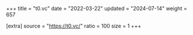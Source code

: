 +++
title = "t0.vc"
date = "2022-03-22"
updated = "2024-07-14"
weight = 657

[extra]
source = "https://t0.vc/"
ratio = 100
size = 1
+++
